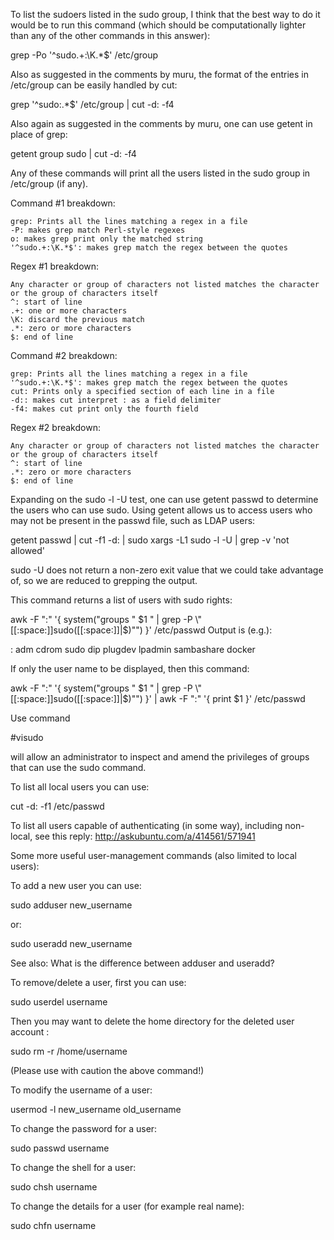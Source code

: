 To list the sudoers listed in the sudo group, I think that the best way to do it would be to run this command (which should be computationally lighter than any of the other commands in this answer):

grep -Po '^sudo.+:\K.*$' /etc/group

Also as suggested in the comments by muru, the format of the entries in /etc/group can be easily handled by cut:

grep '^sudo:.*$' /etc/group | cut -d: -f4

Also again as suggested in the comments by muru, one can use getent in place of grep:

getent group sudo | cut -d: -f4

Any of these commands will print all the users listed in the sudo group in /etc/group (if any).

Command #1 breakdown:

    grep: Prints all the lines matching a regex in a file
    -P: makes grep match Perl-style regexes
    o: makes grep print only the matched string
    '^sudo.+:\K.*$': makes grep match the regex between the quotes

Regex #1 breakdown:

    Any character or group of characters not listed matches the character or the group of characters itself
    ^: start of line
    .+: one or more characters
    \K: discard the previous match
    .*: zero or more characters
    $: end of line

Command #2 breakdown:

    grep: Prints all the lines matching a regex in a file
    '^sudo.+:\K.*$': makes grep match the regex between the quotes
    cut: Prints only a specified section of each line in a file
    -d:: makes cut interpret : as a field delimiter
    -f4: makes cut print only the fourth field

Regex #2 breakdown:

    Any character or group of characters not listed matches the character or the group of characters itself
    ^: start of line
    .*: zero or more characters
    $: end of line




Expanding on the sudo -l -U test, one can use getent passwd to determine the users who can use sudo. Using getent allows us to access users who may not be present in the passwd file, such as LDAP users:

getent passwd | cut -f1 -d: | sudo xargs -L1 sudo -l -U | grep -v 'not allowed'

sudo -U does not return a non-zero exit value that we could take advantage of, so we are reduced to grepping the output.

This command returns a list of users with sudo rights:

awk -F ":" '{ system("groups " $1 " | grep -P \"[[:space:]]sudo([[:space:]]|$)\"") }' /etc/passwd
Output is (e.g.):

<username> : <username> adm cdrom sudo dip plugdev lpadmin sambashare docker

If only the user name to be displayed, then this command:

awk -F ":" '{ system("groups " $1 " | grep -P \"[[:space:]]sudo([[:space:]]|$)\"") }' | awk -F ":" '{ print $1 }' /etc/passwd

Use command

#visudo 

will allow an administrator to inspect and amend the privileges of groups that can use the sudo command. 

To list all local users you can use:

cut -d: -f1 /etc/passwd

To list all users capable of authenticating (in some way), including non-local, see this reply: http://askubuntu.com/a/414561/571941

Some more useful user-management commands (also limited to local users):

To add a new user you can use:

sudo adduser new_username

or:

sudo useradd new_username

See also: What is the difference between adduser and useradd?

To remove/delete a user, first you can use:

sudo userdel username

Then you may want to delete the home directory for the deleted user account :

sudo rm -r /home/username

(Please use with caution the above command!)

To modify the username of a user:

usermod -l new_username old_username

To change the password for a user:

sudo passwd username

To change the shell for a user:

sudo chsh username

To change the details for a user (for example real name):

sudo chfn username
